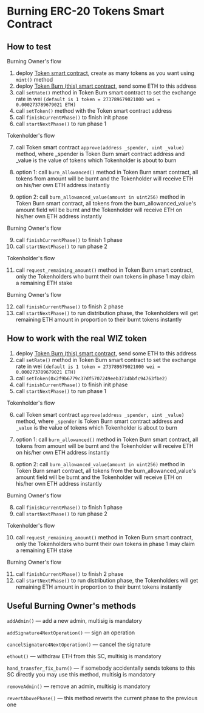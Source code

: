 # Burning ERC-20 Tokens Smart Contract

## How to test

Burning Owner's flow

1. deploy [Token smart contract](https://github.com/icoadmindev/wiz_token_burn), create as many tokens as you want using `mint()` method
2. deploy [Token Burn (this) smart contract](https://github.com/icoadmindev/wiz_token_burn), send some ETH to this address
3. call `setRate()` method in Token Burn smart contract to set the exchange rate in wei `(default is 1 token = 273789679021000 wei = 0.000273789679021 ETH)`
4. call `setToken()` method with the Token smart contract address
5. call `finishCurrentPhase()` to finish init phase
6. call `startNextPhase()` to run phase 1

Tokenholder's flow

7. call Token smart contract `approve(address _spender, uint _value)` method, where _spender is Token Burn smart contract address and _value is the value of tokens which Tokenholder is about to burn

8. option 1: call `burn_allowanced()` method in Token Burn smart contract, all tokens from amount will be burnt and the Tokenholder will receive ETH on his/her own ETH address instantly

8. option 2: call `burn_allowanced_value(amount in uint256)` method in Token Burn smart contract, all tokens from the burn_allowanced_value's amount field will be burnt and the Tokenholder will receive ETH on his/her own ETH address instantly

Burning Owner's flow

9. call `finishCurrentPhase()` to finish 1 phase
10. call `startNextPhase()` to run phase 2

Tokenholder's flow

11. call `request_remaining_amount()` method in Token Burn smart contract, only the Tokenholders who burnt their own tokens in phase 1 may claim a remaining ETH stake

Burning Owner's flow

12. call `finishCurrentPhase()` to finish 2 phase
13. call `startNextPhase()` to run distribution phase, the Tokenholders will get remaining ETH amount in proportion to their burnt tokens instantly




## How to work with the real WIZ token

1. deploy [Token Burn (this) smart contract](https://github.com/icoadmindev/wiz_token_burn), send some ETH to this address
2. call `setRate()` method in Token Burn smart contract to set the exchange rate in wei `(default is 1 token = 273789679021000 wei = 0.000273789679021 ETH)`
3. call `setToken(0x2f9b6779c37df5707249eeb3734bbfc94763fbe2)`
4. call `finishCurrentPhase()` to finish init phase
5. call `startNextPhase()` to run phase 1

Tokenholder's flow

6. call Token smart contract `approve(address _spender, uint _value)` method, where `_spender` is Token Burn smart contract address and `_value` is the value of tokens which Tokenholder is about to burn

7. option 1: call `burn_allowanced()` method in Token Burn smart contract, all tokens from amount will be burnt and the Tokenholder will receive ETH on his/her own ETH address instantly

7. option 2: call `burn_allowanced_value(amount in uint256)` method in Token Burn smart contract, all tokens from the burn_allowanced_value's amount field will be burnt and the Tokenholder will receive ETH on his/her own ETH address instantly

Burning Owner's flow

8. call `finishCurrentPhase()` to finish 1 phase
9. call `startNextPhase()` to run phase 2

Tokenholder's flow

10. call `request_remaining_amount()` method in Token Burn smart contract, only the Tokenholders who burnt their own tokens in phase 1 may claim a remaining ETH stake

Burning Owner's flow

11. call `finishCurrentPhase()` to finish 2 phase
12. call `startNextPhase()` to run distribution phase, the Tokenholders will get remaining ETH amount in proportion to their burnt tokens instantly


## Useful Burning Owner's methods
`addAdmin()` — add a new admin, multisig is mandatory

`addSignature4NextOperation()` — sign an operation

`cancelSignature4NextOperation()` — cancel the signature

`ethout()` — withdraw ETH from this SC, multisig is mandatory

`hand_transfer_fix_burn()` — if somebody accidentally sends tokens to this SC directly you may use this method, multisig is mandatory

`removeAdmin()` — remove an admin, multisig is mandatory

`revertAbovePhase()` — this method reverts the current phase to the previous one
